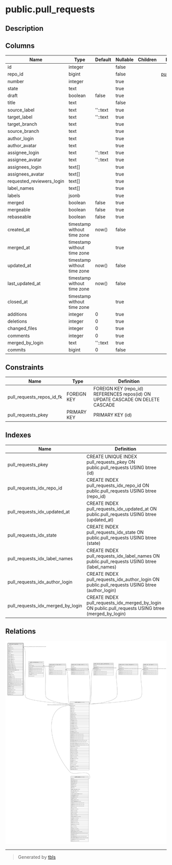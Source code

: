 # public.pull_requests

## Description

## Columns

| Name                      | Type                        | Default  | Nullable | Children | Parents                         | Comment |
| ------------------------- | --------------------------- | -------- | -------- | -------- | ------------------------------- | ------- |
| id                        | integer                     |          | false    |          |                                 |         |
| repo_id                   | bigint                      |          | false    |          | [public.repos](public.repos.md) |         |
| number                    | integer                     |          | true     |          |                                 |         |
| state                     | text                        |          | true     |          |                                 |         |
| draft                     | boolean                     | false    | true     |          |                                 |         |
| title                     | text                        |          | false    |          |                                 |         |
| source_label              | text                        | ''::text | true     |          |                                 |         |
| target_label              | text                        | ''::text | true     |          |                                 |         |
| target_branch             | text                        |          | true     |          |                                 |         |
| source_branch             | text                        |          | true     |          |                                 |         |
| author_login              | text                        |          | true     |          |                                 |         |
| author_avatar             | text                        |          | true     |          |                                 |         |
| assignee_login            | text                        | ''::text | true     |          |                                 |         |
| assignee_avatar           | text                        | ''::text | true     |          |                                 |         |
| assignees_login           | text[]                      |          | true     |          |                                 |         |
| assignees_avatar          | text[]                      |          | true     |          |                                 |         |
| requested_reviewers_login | text[]                      |          | true     |          |                                 |         |
| label_names               | text[]                      |          | true     |          |                                 |         |
| labels                    | jsonb                       |          | true     |          |                                 |         |
| merged                    | boolean                     | false    | true     |          |                                 |         |
| mergeable                 | boolean                     | false    | true     |          |                                 |         |
| rebaseable                | boolean                     | false    | true     |          |                                 |         |
| created_at                | timestamp without time zone | now()    | false    |          |                                 |         |
| merged_at                 | timestamp without time zone |          | true     |          |                                 |         |
| updated_at                | timestamp without time zone | now()    | false    |          |                                 |         |
| last_updated_at           | timestamp without time zone | now()    | false    |          |                                 |         |
| closed_at                 | timestamp without time zone |          | true     |          |                                 |         |
| additions                 | integer                     | 0        | true     |          |                                 |         |
| deletions                 | integer                     | 0        | true     |          |                                 |         |
| changed_files             | integer                     | 0        | true     |          |                                 |         |
| comments                  | integer                     | 0        | true     |          |                                 |         |
| merged_by_login           | text                        | ''::text | true     |          |                                 |         |
| commits                   | bigint                      | 0        | false    |          |                                 |         |

## Constraints

| Name                      | Type        | Definition                                                                     |
| ------------------------- | ----------- | ------------------------------------------------------------------------------ |
| pull_requests_repos_id_fk | FOREIGN KEY | FOREIGN KEY (repo_id) REFERENCES repos(id) ON UPDATE CASCADE ON DELETE CASCADE |
| pull_requests_pkey        | PRIMARY KEY | PRIMARY KEY (id)                                                               |

## Indexes

| Name                              | Definition                                                                                           |
| --------------------------------- | ---------------------------------------------------------------------------------------------------- |
| pull_requests_pkey                | CREATE UNIQUE INDEX pull_requests_pkey ON public.pull_requests USING btree (id)                      |
| pull_requests_idx_repo_id         | CREATE INDEX pull_requests_idx_repo_id ON public.pull_requests USING btree (repo_id)                 |
| pull_requests_idx_updated_at      | CREATE INDEX pull_requests_idx_updated_at ON public.pull_requests USING btree (updated_at)           |
| pull_requests_idx_state           | CREATE INDEX pull_requests_idx_state ON public.pull_requests USING btree (state)                     |
| pull_requests_idx_label_names     | CREATE INDEX pull_requests_idx_label_names ON public.pull_requests USING btree (label_names)         |
| pull_requests_idx_author_login    | CREATE INDEX pull_requests_idx_author_login ON public.pull_requests USING btree (author_login)       |
| pull_requests_idx_merged_by_login | CREATE INDEX pull_requests_idx_merged_by_login ON public.pull_requests USING btree (merged_by_login) |

## Relations

![er](public.pull_requests.svg)

---

> Generated by [tbls](https://github.com/k1LoW/tbls)
